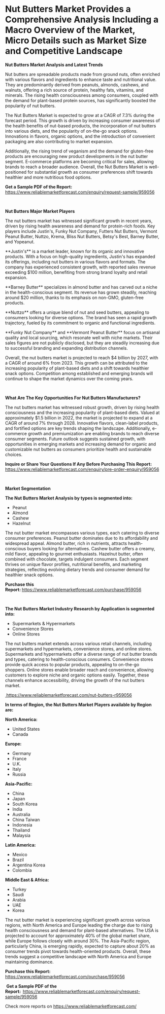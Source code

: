 <p><h1>Nut Butters Market Provides a Comprehensive Analysis Including a Macro Overview of the Market, Micro Details such as Market Size and Competitive Landscape</h1></p><p><strong>Nut Butters Market Analysis and Latest Trends</strong></p>
<p><p>Nut butters are spreadable products made from ground nuts, often enriched with various flavors and ingredients to enhance taste and nutritional value. They are predominantly derived from peanuts, almonds, cashews, and walnuts, offering a rich source of protein, healthy fats, vitamins, and minerals. The rising health consciousness among consumers, coupled with the demand for plant-based protein sources, has significantly boosted the popularity of nut butters.</p><p>The Nut Butters Market is expected to grow at a CAGR of 7.3% during the forecast period. This growth is driven by increasing consumer awareness of the health benefits of nut-based products, the incorporation of nut butters into various diets, and the popularity of on-the-go snack options. Innovations in flavors, organic options, and the introduction of convenient packaging are also contributing to market expansion. </p><p>Additionally, the rising trend of veganism and the demand for gluten-free products are encouraging new product developments in the nut butter segment. E-commerce platforms are becoming critical for sales, allowing brands to reach a broader audience. Overall, the Nut Butters Market is well-positioned for substantial growth as consumer preferences shift towards healthier and more nutritious food options.</p></p>
<p><strong>Get a Sample PDF of the Report:&nbsp;</strong> <a href="https://www.reliablemarketforecast.com/enquiry/request-sample/959056?utm_campaign=2397&utm_medium=2&utm_source=Github&utm_content=ia&utm_term=21032025&utm_id=nut-butters">https://www.reliablemarketforecast.com/enquiry/request-sample/959056</a></p>
<p>&nbsp;</p>
<p><strong>Nut Butters Major Market Players</strong></p>
<p><p>The nut butters market has witnessed significant growth in recent years, driven by rising health awareness and demand for protein-rich foods. Key players include Justin's, Funky Nut Company, Futters Nut Butters, Vermont Peanut Butter, Nuttzo, Krema, Bliss Nut Butters, Betsy's Best, Barney Butter, and Yopeanut. </p><p>**Justin's** is a market leader, known for its organic and innovative products. With a focus on high-quality ingredients, Justin's has expanded its offerings, including nut butters in various flavors and formats. The company has experienced consistent growth, with reported sales revenue exceeding $100 million, benefiting from strong brand loyalty and retail expansion. </p><p>**Barney Butter** specializes in almond butter and has carved out a niche in the health-conscious segment. Its revenue has grown steadily, reaching around $20 million, thanks to its emphasis on non-GMO, gluten-free products. </p><p>**Nuttzo** offers a unique blend of nut and seed butters, appealing to consumers looking for diverse options. The brand has seen a rapid growth trajectory, fueled by its commitment to organic and functional ingredients. </p><p>**Funky Nut Company** and **Vermont Peanut Butter** focus on artisanal quality and local sourcing, which resonate well with niche markets. Their sales figures are not publicly disclosed, but they are steadily increasing due to successful branding and expanding distribution channels.</p><p>Overall, the nut butters market is projected to reach $4 billion by 2027, with a CAGR of around 6% from 2023. This growth can be attributed to the increasing popularity of plant-based diets and a shift towards healthier snack options. Competition among established and emerging brands will continue to shape the market dynamics over the coming years.</p></p>
<p>&nbsp;</p>
<p><strong>What Are The Key Opportunities For Nut Butters Manufacturers?</strong></p>
<p><p>The nut butters market has witnessed robust growth, driven by rising health consciousness and the increasing popularity of plant-based diets. Valued at approximately $1.5 billion in 2022, the market is projected to expand at a CAGR of around 7% through 2028. Innovative flavors, clean-label products, and fortified options are key trends shaping the landscape. Additionally, e-commerce growth and premiumization are enabling brands to reach diverse consumer segments. Future outlook suggests sustained growth, with opportunities in emerging markets and increasing demand for organic and customizable nut butters as consumers prioritize health and sustainable choices.</p></p>
<p><strong>Inquire or Share Your Questions If Any Before Purchasing This Report:</strong> <a href="https://www.reliablemarketforecast.com/enquiry/pre-order-enquiry/959056?utm_campaign=2397&utm_medium=2&utm_source=Github&utm_content=ia&utm_term=21032025&utm_id=nut-butters">https://www.reliablemarketforecast.com/enquiry/pre-order-enquiry/959056</a></p>
<p>&nbsp;</p>
<p><strong>Market Segmentation</strong></p>
<p><strong>The Nut Butters Market Analysis by types is segmented into:</strong></p>
<p><ul><li>Peanut</li><li>Almond</li><li>Cashew</li><li>Hazelnut</li></ul></p>
<p><p>The nut butter market encompasses various types, each catering to diverse consumer preferences. Peanut butter dominates due to its affordability and widespread appeal. Almond butter, rich in nutrients, attracts health-conscious buyers looking for alternatives. Cashew butter offers a creamy, mild flavor, appealing to gourmet enthusiasts. Hazelnut butter, often combined with chocolate, targets indulgent consumers. Each segment thrives on unique flavor profiles, nutritional benefits, and marketing strategies, reflecting evolving dietary trends and consumer demand for healthier snack options.</p></p>
<p><strong>Purchase this Report:&nbsp;</strong><a href="https://www.reliablemarketforecast.com/purchase/959056?utm_campaign=2397&utm_medium=2&utm_source=Github&utm_content=ia&utm_term=21032025&utm_id=nut-butters">https://www.reliablemarketforecast.com/purchase/959056</a></p>
<p>&nbsp;</p>
<p><strong>The Nut Butters Market Industry Research by Application is segmented into:</strong></p>
<p><ul><li>Supermarkets & Hypermarkets</li><li>Convenience Stores</li><li>Online Stores</li></ul></p>
<p><p>The nut butters market extends across various retail channels, including supermarkets and hypermarkets, convenience stores, and online stores. Supermarkets and hypermarkets offer a diverse range of nut butter brands and types, catering to health-conscious consumers. Convenience stores provide quick access to popular products, appealing to on-the-go shoppers. Online stores enable broader reach and convenience, allowing customers to explore niche and organic options easily. Together, these channels enhance accessibility, driving the growth of the nut butters market.</p></p>
<p><a href="https://www.reliablemarketforecast.com/nut-butters-r959056?utm_campaign=2397&utm_medium=2&utm_source=Github&utm_content=ia&utm_term=21032025&utm_id=nut-butters">&nbsp;https://www.reliablemarketforecast.com/nut-butters-r959056</a></p>
<p><strong>In terms of Region, the Nut Butters Market Players available by Region are:</strong></p>
<p>
    <p> <strong> North America: </strong>
        <ul>
            <li>United States</li>
            <li>Canada</li>
        </ul>
        </p> 
    <p> <strong> Europe: </strong>
        <ul>
            <li>Germany</li>
            <li>France</li>
            <li>U.K.</li>
            <li>Italy</li>
            <li>Russia</li>
        </ul>
        </p> 
    <p> <strong> Asia-Pacific: </strong>
        <ul>
            <li>China</li>
            <li>Japan</li>
            <li>South Korea</li>
            <li>India</li>
            <li>Australia</li>
            <li>China Taiwan</li>
            <li>Indonesia</li>
            <li>Thailand</li>
            <li>Malaysia</li>
        </ul>
        </p> 
    <p> <strong> Latin America: </strong>
        <ul>
            <li>Mexico</li>
            <li>Brazil</li>
            <li>Argentina Korea</li>
            <li>Colombia</li>
        </ul>
        </p> 
    <p> <strong> Middle East & Africa: </strong>
        <ul>
            <li>Turkey</li>
            <li>Saudi</li>
            <li>Arabia</li>
            <li>UAE</li>
            <li>Korea</li>
        </ul>
    </p>
    </p>
<p><p>The nut butter market is experiencing significant growth across various regions, with North America and Europe leading the charge due to rising health consciousness and demand for plant-based alternatives. The USA is projected to account for approximately 40% of the global market share, while Europe follows closely with around 30%. The Asia-Pacific region, particularly China, is emerging rapidly, expected to capture about 20% as consumer trends pivot towards health-oriented products. Overall, these trends suggest a competitive landscape with North America and Europe maintaining dominance.</p></p>
<p><strong>Purchase this Report: </strong><a href="https://www.reliablemarketforecast.com/purchase/959056?utm_campaign=2397&utm_medium=2&utm_source=Github&utm_content=ia&utm_term=21032025&utm_id=nut-butters">https://www.reliablemarketforecast.com/purchase/959056</a></p>
<p>&nbsp;<strong>Get a Sample PDF of the Report:&nbsp;&nbsp;</strong><a href="https://www.reliablemarketforecast.com/enquiry/request-sample/959056?utm_campaign=2397&utm_medium=2&utm_source=Github&utm_content=ia&utm_term=21032025&utm_id=nut-butters">https://www.reliablemarketforecast.com/enquiry/request-sample/959056</a></p>
<p><strong></strong></p>
<p>Check more reports on <a href="https://www.reliablemarketforecast.com/?utm_campaign=2397&utm_medium=2&utm_source=Github&utm_content=ia&utm_term=21032025&utm_id=nut-butters">https://www.reliablemarketforecast.com/</a></p>